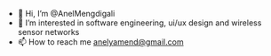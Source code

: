 - 👋 Hi, I’m @AnelMengdigali
- 👀 I’m interested in software engineering, ui/ux design and wireless sensor networks
- 📫 How to reach me anelyamend@gmail.com

<!---
AnelMengdigali/AnelMengdigali is a ✨ special ✨ repository because its `README.md` (this file) appears on your GitHub profile.
You can click the Preview link to take a look at your changes.
--->
